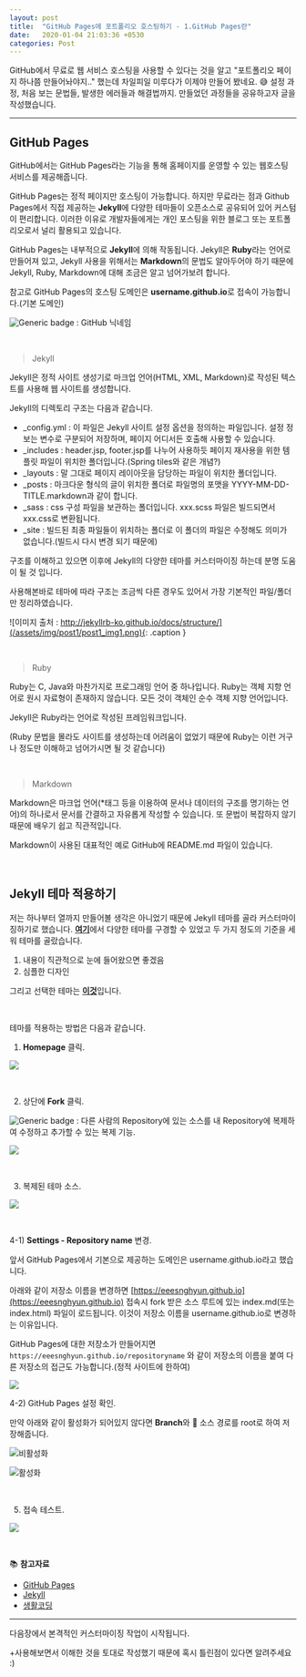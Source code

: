 ```yaml
---
layout: post
title:  "GitHub Pages에 포트폴리오 호스팅하기 - 1.GitHub Pages란"
date:   2020-01-04 21:03:36 +0530
categories: Post
---
```

GitHub에서 무료로 웹 서비스 호스팅을 사용할 수 있다는 것을 알고 "포트폴리오 페이지 하나쯤 만들어놔야지.." 했는데 차일피일 미루다가 이제야 만들어 봤네요. :sweat_smile: 설정 과정, 처음 보는 문법들, 발생한 에러들과 해결법까지. 만들었던 과정들을 공유하고자 글을 작성했습니다.

------

## GitHub Pages

GitHub에서는 GitHub Pages라는 기능을 통해 홈페이지를 운영할 수 있는 웹호스팅 서비스를 제공해줍니다.

GitHub Pages는 정적 페이지만 호스팅이 가능합니다. 하지만 무료라는 점과 Github Pages에서 직접 제공하는 **Jekyll**에 다양한 테마들이 오픈소스로 공유되어 있어 커스텀이 편리합니다. 이러한 이유로 개발자들에게는 개인 포스팅을 위한 블로그 또는 포트폴리오로서 널리 활용되고 있습니다.

GitHub Pages는 내부적으로 **Jekyll**에 의해 작동됩니다.  Jekyll은 **Ruby**라는 언어로 만들어져 있고, Jekyll 사용을 위해서는 **Markdown**의 문법도 알아두어야 하기 때문에 Jekyll, Ruby, Markdown에 대해 조금은 알고 넘어가보려 합니다.

참고로 GitHub Pages의 호스팅 도메인은 **username.github.io**로 접속이 가능합니다.(기본 도메인)

![Generic badge](https://img.shields.io/badge/-username-2E4DA7?style=flat) : GitHub 닉네임

<br>

>  Jekyll

Jekyll은 정적 사이트 생성기로 마크업 언어(HTML, XML, Markdown)로 작성된 텍스트를 사용해 웹 사이트를 생성합니다.

Jekyll의 디렉토리 구조는 다음과 같습니다. 

* _config.yml : 이 파일은 Jekyll 사이트 설정 옵션을 정의하는 파일입니다. 설정 정보는 변수로 구분되어 저장하며, 페이지 어디서든 호출해 사용할 수 있습니다.
* _includes : header.jsp, footer.jsp를 나누어 사용하듯 페이지 재사용을 위한 템플릿 파일이 위치한 폴더입니다.(Spring tiles와 같은 개념?)
* _layouts : 말 그대로 페이지 레이아웃을 담당하는 파일이 위치한 폴더입니다.
* _posts : 마크다운 형식의 글이 위치한 폴더로 파일명의 포맷을 YYYY-MM-DD-TITLE.markdown과 같이 합니다.
* _sass : css 구성 파일을 보관하는 폴더입니다. xxx.scss 파일은 빌드되면서 xxx.css로 변환됩니다.
* _site : 빌드된 최종 파일들이 위치하는 폴더로 이 폴더의 파일은 수정해도 의미가 없습니다.(빌드시 다시 변경 되기 때문에)

구조를 이해하고 있으면 이후에 Jekyll의 다양한 테마를 커스터마이징 하는데 분명 도움이 될 것 입니다.

사용해본바로 테마에 따라 구조는 조금씩 다른 경우도 있어서 가장 기본적인 파일/폴더만 정리하였습니다.

![이미지 출처 : http://jekyllrb-ko.github.io/docs/structure/](/assets/img/post1/post1_img1.png){: .caption }

<br>

> Ruby

Ruby는 C, Java와 마찬가지로 프로그래밍 언어 중 하나입니다. Ruby는 객체 지향 언어로 원시 자료형이 존재하지 않습니다. 모든 것이 객체인 순수 객체 지향 언어입니다.

Jekyll은 Ruby라는 언어로 작성된 프레임워크입니다.

(Ruby 문법을 몰라도 사이트를 생성하는데 어려움이 없었기 때문에 Ruby는 이런 거구나 정도만 이해하고 넘어가시면 될 것 같습니다)

<br>

> Markdown

Markdown은 마크업 언어(*태그 등을 이용하여 문서나 데이터의 구조를 명기하는 언어)의 하나로서 문서를 간결하고 자유롭게 작성할 수 있습니다. 또 문법이 복잡하지 않기 때문에 배우기 쉽고 직관적입니다.

Markdown이 사용된 대표적인 예로 GitHub에 README.md 파일이 있습니다.

<br>

## Jekyll 테마 적용하기

저는 하나부터 열까지 만들어볼 생각은 아니었기 때문에 Jekyll 테마를 골라 커스터마이징하기로 했습니다. [**여기**](http://jekyllthemes.org/)에서 다양한 테마를 구경할 수 있었고 두 가지 정도의 기준을 세워 테마를 골랐습니다.

1. 내용이 직관적으로 눈에 들어왔으면 좋겠음
2. 심플한 디자인

그리고 선택한 테마는 [**이것**](http://jekyllthemes.org/themes/PlainWhite-Jekyll/)입니다.

<br>

테마를 적용하는 방법은 다음과 같습니다.

1) **Homepage** 클릭.

![](/assets/img/post1/post1_img2.png)

<br>

2) 상단에 **Fork** 클릭.

![Generic badge](https://img.shields.io/badge/-fork-2E4DA7?style=flat) : 다른 사람의 Repository에 있는 소스를 내 Repository에 복제하여 수정하고 추가할 수 있는 복제 기능.

![](/assets/img/post1/post1_img3.png)

<br>

3) 복제된 테마 소스.

![](/assets/img/post1/post1_img4.png)

<br>

4-1) **Settings - Repository name** 변경.

앞서 GitHub Pages에서 기본으로 제공하는 도메인은 username.github.io라고 했습니다.

아래와 같이 저장소 이름을 변경하면 [https://eeesnghyun.github.io](https://eeesnghyun.github.io) 접속시 fork 받은 소스 루트에 있는 index.md(또는 index.html) 파일이 로드됩니다. 이것이 저장소 이름을 username.github.io로 변경하는 이유입니다.

GitHub Pages에 대한 저장소가 만들어지면 `https://eeesnghyun.github.io/repositoryname` 와 같이 저장소의 이름을 붙여 다른 저장소의 접근도 가능합니다.(정적 사이트에 한하여)

![](/assets/img/post1/post1_img5.png)



4-2) GitHub Pages 설정 확인.

만약 아래와 같이 활성화가 되어있지 않다면 **Branch**와 :open_file_folder: ​소스 경로를 root로 하여 저장해줍니다.

![비활성화](/assets/img/post1/post1_img6.png "비활성화 상태")

![활성화](/assets/img/post1/post1_img7.png)

<br>

5) 접속 테스트.

![](/assets/img/post1/post1_img8.png)

<br>

:books: **참고자료**

* [GitHub Pages](https://pages.github.com/)
* [Jekyll](http://jekyllrb-ko.github.io/docs/)
* [생활코딩](https://opentutorials.org/course/3084/18891)

------

다음장에서 본격적인 커스터마이징 작업이 시작됩니다.

+사용해보면서 이해한 것을 토대로 작성했기 때문에 혹시 틀린점이 있다면 알려주세요 :)